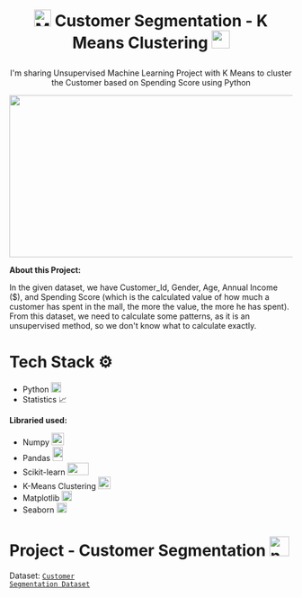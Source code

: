# <p align="center"><img src="https://upload.wikimedia.org/wikipedia/commons/d/d5/Hey_Machine_Learning_Logo.png" alt="ML" width="30" height="30"/> Customer Segmentation - K Means Clustering <img src="https://static.javatpoint.com/tutorial/machine-learning/images/k-means-clustering-algorithm-in-machine-learning7.png" width="32" height="32"/></p>

<p align="center">I'm sharing Unsupervised Machine Learning Project with K Means to cluster the Customer based on Spending Score using Python</p>

<p align="center"><img src="https://images.squarespace-cdn.com/content/v1/5755e136859fd0d5239c2559/1465511265245-H2R9Z362K1F2GMJ9327S/image-asset.png" width="512" height="288"/></p>

<b>About this Project:</b>

In the given dataset, we have Customer_Id, Gender, Age, Annual Income ($), and Spending Score (which is the calculated value of how much a customer has spent in the mall, the more the value, the more he has spent). From this dataset, we need to calculate some patterns, as it is an unsupervised method, so we don't know what to calculate exactly.

# Tech Stack ⚙️

 - Python <img src="https://upload.wikimedia.org/wikipedia/commons/thumb/c/c3/Python-logo-notext.svg/2048px-Python-logo-notext.svg.png" alt="Python" width="18" height="18"/>
 - Statistics 📈
 
 <b>Libraried used:</b>
  - Numpy <img src="https://codebykelvin.com/learning/python/data-science/numpy-series/cover-numpy.png" alt="numpy" width="22" height="22"/>
  - Pandas <img src="https://upload.wikimedia.org/wikipedia/commons/thumb/2/22/Pandas_mark.svg/1200px-Pandas_mark.svg.png" alt="pandas" width="18" height="25"/>
  - Scikit-learn <img src="https://upload.wikimedia.org/wikipedia/commons/thumb/0/05/Scikit_learn_logo_small.svg/1024px-Scikit_learn_logo_small.svg.png" width="38" height="22"/>
  - K-Means Clustering <img src="https://static.javatpoint.com/tutorial/machine-learning/images/k-means-clustering-algorithm-in-machine-learning7.png" width="22" height="22"/>
  - Matplotlib <img src="https://upload.wikimedia.org/wikipedia/commons/thumb/0/01/Created_with_Matplotlib-logo.svg/1024px-Created_with_Matplotlib-logo.svg.png" width="18" height="18"/>
  - Seaborn <img src="https://seaborn.pydata.org/_images/logo-mark-lightbg.svg" width="18" height="18"/>

# Project - Customer Segmentation <img src="https://cdn-icons-png.flaticon.com/512/138/138339.png" alt="numpy" width="35" height="35"/>

Dataset: <code>[Customer Segmentation Dataset](https://github.com/Azhar23S/Customer_Segmentation-K_Means_Clustering/blob/main/customers.csv)</code>
